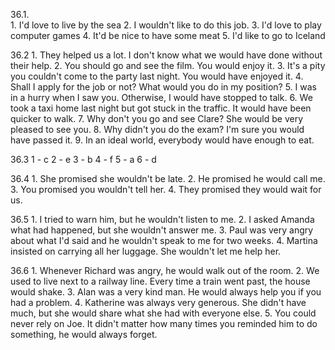 36.1.  
    1. I'd love to live by the sea
    2. I wouldn't like to do this job.
    3. I'd love to play computer games
    4. It'd be nice to have some meat
    5. I'd like to go to Iceland

36.2
    1. They helped us a lot. I don't know what we would have done without their help.
    2. You should go and see the film. You would enjoy it.
    3. It's a pity you couldn't come to the party last night. You would have enjoyed it.
    4. Shall I apply for the job or not? What would you do in my position?
    5. I was in a hurry when I saw you. Otherwise, I would have stopped to talk.
    6. We took a taxi home last night but got stuck in the traffic. It would have been quicker to walk.
    7. Why don't you go and see Clare? She would be very pleased to see you.
    8. Why didn't you do the exam? I'm sure you would have passed it.
    9. In an ideal world, everybody would have enough to eat.

36.3
    1 - c
    2 - e
    3 - b
    4 - f
    5 - a
    6 - d

36.4
    1. She promised she wouldn't be late.
    2. He promised he would call me.
    3. You promised you wouldn't tell her.
    4. They promised they would wait for us.

36.5
    1. I tried to warn him, but he wouldn't listen to me.
    2. I asked Amanda what had happened, but she wouldn't answer me.
    3. Paul was very angry about what I'd said and he wouldn't speak to me for two weeks.
    4. Martina insisted on carrying all her luggage. She wouldn't let me help her.

36.6
    1. Whenever Richard was angry, he would walk out of the room.
    2. We used to live next to a railway line. Every time a train went past, the house would shake.
    3. Alan was a very kind man. He would always help you if you had a problem.
    4. Katherine was always very generous. She didn't have much, but she would share what she had with everyone else.
    5. You could never rely on Joe. It didn't matter how many times you reminded him to do something, he would always forget.